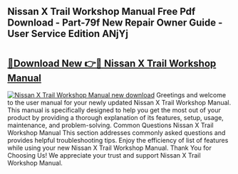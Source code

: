 ## Nissan X Trail Workshop Manual Free Pdf Download - Part-79f New Repair Owner Guide - User Service Edition ANjYj

# <h2><a href="http://cf21130.oget.top/?id=Nissan+X+Trail+Workshop+Manual">🔗Download New 👉🔴 Nissan X Trail Workshop Manual</a></h2>

[![Nissan X Trail Workshop Manual new download](https://i.imgur.com/5g1atiW.png)](http://cf21130.oget.top/?id=Nissan+X+Trail+Workshop+Manual)
Greetings and welcome to the user manual for your newly updated Nissan X Trail Workshop Manual. This manual is specifically designed to help you get the most out of your product by providing a thorough explanation of its features, setup, usage, maintenance, and problem-solving. Common Questions Nissan X Trail Workshop Manual This section addresses commonly asked questions and provides helpful troubleshooting tips. Enjoy the efficiency of list of features while using your new Nissan X Trail Workshop Manual. Thank You for Choosing Us! We appreciate your trust and support Nissan X Trail Workshop Manual.
